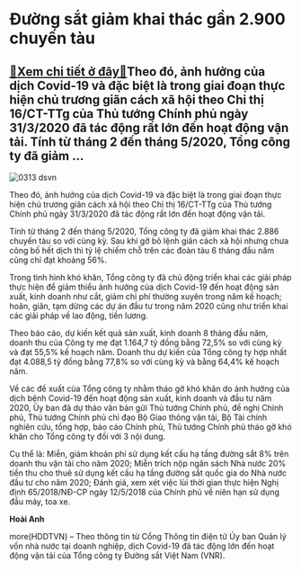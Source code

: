 Đường sắt giảm khai thác gần 2.900 chuyến tàu
=============================================

[:gift:Xem chi tiết ở đây:gift:](https://hddtvn.com/duong-sat-giam-khai-thac-gan-2-900-chuyen-tau/)Theo đó, ảnh hưởng của dịch Covid-19 và đặc biệt là trong giai đoạn thực hiện chủ trương giãn cách xã hội theo Chỉ thị 16/CT-TTg của Thủ tướng Chính phủ ngày 31/3/2020 đã tác động rất lớn đến hoạt động vận tải. Tính từ tháng 2 đến tháng 5/2020, Tổng công ty đã giảm …
---------------------------------------------------------------------------------------------------------------------------------------------------------------------------------------------------------------------------------------------------------------------------





![0313 dsvn](https://hddtvn.com/wp-content/uploads/2021/01/0313_dsvn.jpg "undefined")



Theo đó, ảnh hưởng của dịch Covid-19 và đặc biệt là trong giai đoạn thực hiện chủ trương giãn cách xã hội theo Chỉ thị 16/CT-TTg của Thủ tướng Chính phủ ngày 31/3/2020 đã tác động rất lớn đến hoạt động vận tải.


Tính từ tháng 2 đến tháng 5/2020, Tổng công ty đã giảm khai thác 2.886 chuyến tàu so với cùng kỳ. Sau khi gỡ bỏ lệnh giãn cách xã hội nhưng chưa công bố hết dịch thì tỷ lệ chiếm chỗ trên các đoàn tàu 6 tháng đầu năm cũng chỉ đạt khoảng 56%.


Trong tình hình khó khăn, Tổng công ty đã chủ động triển khai các giải pháp thực hiện để giảm thiểu ảnh hưởng của dịch Covid-19 đến hoạt động sản xuất, kinh doanh như cắt, giảm chi phí thường xuyên trong năm kế hoạch; hoãn, giãn, tạm dừng các dự án đầu tư trong năm 2020 cũng như triển khai các giải pháp về lao động, tiền lương.


Theo báo cáo, dự kiến kết quả sản xuất, kinh doanh 8 tháng đầu năm, doanh thu của Công ty mẹ đạt 1.164,7 tỷ đồng bằng 72,5% so với cùng kỳ và đạt 55,5% kế hoạch năm. Doanh thu dự kiến của Tổng công ty hợp nhất đạt 4.088,5 tỷ đồng bằng 77,8% so với cùng kỳ và bằng 64,4% kế hoạch năm.


Về các đề xuất của Tổng công ty nhằm tháo gỡ khó khăn do ảnh hưởng của dịch bệnh Covid-19 đến hoạt động sản xuất, kinh doanh và đầu tư năm 2020, Ủy ban đã dự thảo văn bản gửi Thủ tướng Chính phủ, đề nghị Chính phủ, Thủ tướng Chính phủ chỉ đạo Bộ Giao thông vận tải, Bộ Tài chính nghiên cứu, tổng hợp, báo cáo Chính phủ, Thủ tướng Chính phủ tháo gỡ khó khăn cho Tổng công ty đối với 3 nội dung.


Cụ thể là: Miễn, giảm khoản phí sử dụng kết cấu hạ tầng đường sắt 8% trên doanh thu vận tải cho năm 2020; Miễn trích nộp ngân sách Nhà nước 20% tiền thu cho thuê sử dụng kết cấu hạ tầng đường sắt quốc gia do Nhà nước đầu tư cho năm 2020; Đánh giá, xem xét việc lùi thời gian thực hiện Nghị định 65/2018/NĐ-CP ngày 12/5/2018 của Chính phủ về niên hạn sử dụng đầu máy, toa xe.




**Hoài Anh**



more(HDDTVN) – Theo thông tin từ Cổng Thông tin điện tử Ủy ban Quản lý vốn nhà nước tại doanh nghiệp, dịch Covid-19 đã tác động lớn đến hoạt động vận tải của Tổng công ty Đường sắt Việt Nam (VNR).

